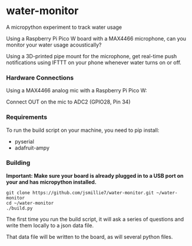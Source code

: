 # water-monitor
A micropython experiment to track water usage

Using a Raspberry Pi Pico W board with a MAX4466 
microphone, can you monitor your water usage 
acoustically?

Using a 3D-printed pipe mount for the microphone,
get real-time push notifications using IFTTT on
your phone whenever water turns on or off.


### Hardware Connections

Using a MAX4466 analog mic with a Raspberry Pi Pico W:

Connect OUT on the mic to ADC2 (GPIO28, Pin 34) 


### Requirements

To run the build script on your machine, you need to pip install:

* pyserial
* adafruit-ampy

### Building

__Important: Make sure your board is already plugged in 
to a USB port on your and has micropython installed.__

```commandline
git clone https://github.com/jsmillie7/water-monitor.git ~/water-monitor
cd ~/water-monitor
./build.py
```

The first time you run the build script, it will ask
a series of questions and write them locally to a json
data file.

That data file will be written to the board, as will several
python files.
